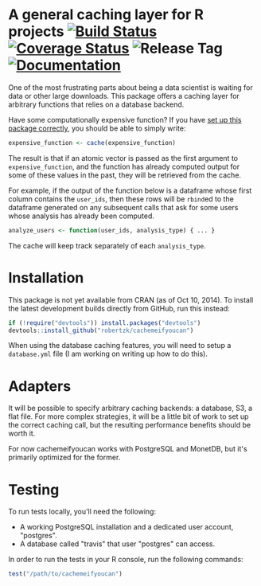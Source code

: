 A general caching layer for R projects [![Build Status](https://img.shields.io/travis/robertzk/cachemeifyoucan/master.svg)](https://travis-ci.org/robertzk/cachemeifyoucan) [![Coverage Status](https://coveralls.io/repos/robertzk/cachemeifyoucan/badge.svg?branch=master)](https://coveralls.io/r/robertzk/cachemeifyoucan) ![Release Tag](https://img.shields.io/github/tag/robertzk/cachemeifyoucan.svg) [![Documentation](https://img.shields.io/badge/rocco--docs-%E2%9C%93-blue.svg)](http://robertzk.github.io/cachemeifyoucan/)
==========

One of the most frustrating parts about being a data scientist is
waiting for data or other large downloads. This package offers a caching
layer for arbitrary functions that relies on a database backend.

Have some computationally expensive function? If you have [set up this package
correctly](#installation), you should be able to simply write:

```R
expensive_function <- cache(expensive_function)
```

The result is that if an atomic vector is passed as the first argument to
`expensive_function`, and the function has already computed output
for some of these values in the past, they will be retrieved from the cache.

For example, if the output of the function below is a dataframe whose first
column contains the `user_ids`, then these rows will be `rbind`ed to the
dataframe generated on any subsequent calls that ask for some users
whose analysis has already been computed.

```R
analyze_users <- function(user_ids, analysis_type) { ... }
```

The cache will keep track separately of each `analysis_type`.

# Installation

This package is not yet available from CRAN (as of Oct 10, 2014).
To install the latest development builds directly from GitHub, run this instead:

```R
if (!require("devtools")) install.packages("devtools")
devtools::install_github("robertzk/cachemeifyoucan")
```

When using the database caching features, you will need to setup a
`database.yml` file (I am working on writing up how to do this).

# Adapters

It will be possible to specify arbitrary caching backends: a database,
S3, a flat file. For more complex strategies, it will be a little bit of work
to set up the correct caching call, but the resulting performance
benefits should be worth it.

For now cachemeifyoucan works with PostgreSQL and MonetDB, but it's primarily
optimized for the former.

# Testing

To run tests locally, you'll need the following:

* A working PostgreSQL installation and a dedicated user account, "postgres".
* A database called "travis" that user "postgres" can access.

In order to run the tests in your R console, run the following commands:

```R
test("/path/to/cachemeifyoucan")
```
